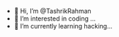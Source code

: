 - 👋 Hi, I’m @TashrikRahman
- 👀 I’m interested in coding ...
- 🌱 I’m currently learning hacking...



<!---
TashrikRahman/TashrikRahman is a ✨ special ✨ repository because its `README.md` (this file) appears on your GitHub profile.
You can click the Preview link to take a look at your changes.
--->
